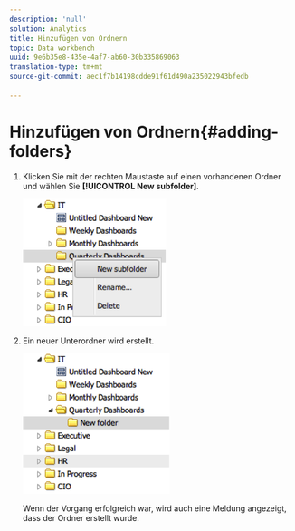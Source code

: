 ```yaml
---
description: 'null'
solution: Analytics
title: Hinzufügen von Ordnern
topic: Data workbench
uuid: 9e6b35e8-435e-4af7-ab60-30b335869063
translation-type: tm+mt
source-git-commit: aec1f7b14198cdde91f61d490a235022943bfedb

---
```



# Hinzufügen von Ordnern{#adding-folders}

1. Klicken Sie mit der rechten Maustaste auf einen vorhandenen Ordner und wählen Sie **[!UICONTROL New subfolder]**.

   ![](assets/new_subfolder_1.png)

1. Ein neuer Unterordner wird erstellt.

   ![](assets/new_subfolder_2.png)

   Wenn der Vorgang erfolgreich war, wird auch eine Meldung angezeigt, dass der Ordner erstellt wurde.
